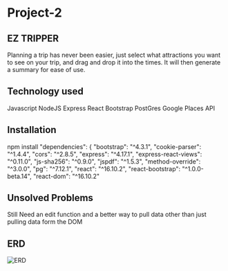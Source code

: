 # Project-2

## EZ TRIPPER
Planning a trip has never been easier, just select what attractions you want to see on your trip, and drag and drop it into the times. It will then generate a summary for ease of use. 

## Technology used
Javascript
NodeJS 
Express
React
Bootstrap 
PostGres
Google Places API

## Installation
npm install
 "dependencies": {
    "bootstrap": "^4.3.1",
    "cookie-parser": "^1.4.4",
    "cors": "^2.8.5",
    "express": "^4.17.1",
    "express-react-views": "^0.11.0",
    "js-sha256": "^0.9.0",
    "jspdf": "^1.5.3",
    "method-override": "^3.0.0",
    "pg": "^7.12.1",
    "react": "^16.10.2",
    "react-bootstrap": "^1.0.0-beta.14",
    "react-dom": "^16.10.2"


## Unsolved Problems
Still Need an edit function and a better way to pull data other than just pulling data form the DOM


## ERD

![ERD](https://github.com/nathanaeltan/Project-2/blob/master/images/ERD.png)